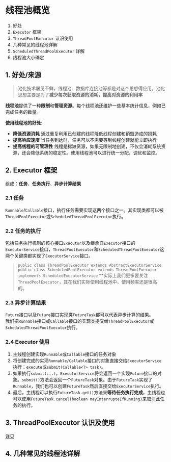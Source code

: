 # 线程池概览

1. 好处
2. `Executor` 框架
3. `ThreadPoolExecutor` 认识使用
4. 几种常见的线程池详解
5. `ScheduledThreadPoolExecutor` 详解
6. 线程池大小确定

## 1. 好处/来源
> 池化技术屡见不鲜，线程池、数据库连接池等都是对这个思想得应用。池化思想主要是为了**减少每次获取资源的消耗，提高对资源的利用率**

**线程池**提供了一种**限制**和**管理资源**。每个线程池还维护一些基本统计信息，例如已完成任务的数量。

**使用线程池的好处**:
- **降低资源消耗** 通过重复利用已创建的线程降低线程创建和销毁造成的损耗
- **提高响应速度** 当任务到达时，任务可以不需要等到线程创建就能立即执行
- **提高线程的可管理性** 线程是稀缺资源，如果无限制地创建，不仅会消耗系统资源，还会降低系统的稳定性。使用线程池可以进行统一分配，调优和监控。
## 2. Executor 框架
组成：**任务**、**任务执行**、**异步计算结果**
### 2.1 任务
`Runnable`/`Callable`接口，执行任务需要实现这两个接口之一。其实现类都可以被`ThreadPoolExecutor`或`ScheduledThreadPoolExecutor`执行。
### 2.2 任务的执行
包括任务执行机制的核心接口`Executor`以及继承自`Executor`接口的`ExecutorService`接口，`ThreadPoolExecutor`和`ScheduledThreadPoolExecutor`这两个关键类都实现了`ExecutorService`接口。  
> `public class ThreadPoolExecutor extends AbstractExecutorService`    
> `public class ScheduledPoolExecutor extends ThreadPoolExecutor implements ScheduledExecutorService`
**实际上我们更多要关注`ThreadPoolExecutor`，其在我们实际使用线程池中，使用频率还是很高的。
### 2.3 异步计算结果
`Future`接口以及`Future`接口实现类`FutureTask`都可以代表异步计算的结果。    
我们把`Runnable`接口或`Callable`接口的实现类提交给`ThreadPoolExecutor`或`ScheduledThreadPoolExecutor`执行。
### 2.4 Executor 使用
1. 主线程创建实现`Runnable`或`Callable`接口的任务对象
2. 将创建完成的实现`Runnable/Callable`接口的对象直接交给`ExecutorService`执行：`execute`或`submit(Callable<T> task)`。
3. 如果执行`submit(...)`，`ExecutorService`将会返回一个实现`Future`接口的对象。`submit()`方法会返回一个`FutureTask`对象。由于`FutureTask`实现了`Runnable`，我们也可以创建`FutureTask`然后直接交给`ExecutorService`执行。
4. 最后，主线程可以执行`FutureTask.get()`方法来**等待任务执行完成**，主线程也可以使用`FutureTask.cancel(boolean mayInterrupteIfRunning)`来取消此任务的执行。
## 3. ThreadPoolExecutor 认识及使用
[详见](./ThreadPoolExecutor认识及使用.md)
## 4. 几种常见的线程池详解